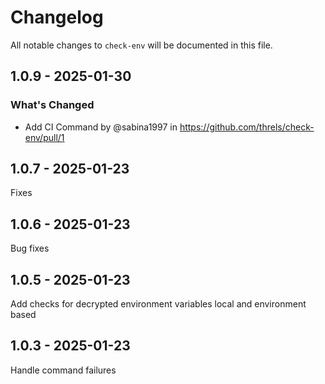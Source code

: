 # Changelog

All notable changes to `check-env` will be documented in this file.

## 1.0.9 - 2025-01-30

### What's Changed

* Add CI Command by @sabina1997 in https://github.com/threls/check-env/pull/1

## 1.0.7 - 2025-01-23

Fixes

## 1.0.6 - 2025-01-23

Bug fixes

## 1.0.5 - 2025-01-23

Add checks for decrypted environment variables local and environment based

## 1.0.3 - 2025-01-23

Handle command failures

